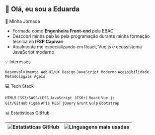 ## 👋 Olá, eu sou a Eduarda

🚀 Minha Jornada

- Formada como **Engenheira Front-end** pela EBAC
- Descobri minha paixão pela programação durante minha formação técnica no **IFSP Capivari**
- Atualmente me especializando em React, Vue.js e ecossistema JavaScript moderno

💡 Interesses

`Desenvolvimento Web` `UI/UX Design` `JavaScript Moderno` `Acessibilidade` `Metodologias Ágeis`

💻 Tech Stack

`HTML5` `CSS3/SASS/LESS` `JavaScript (ES6+)` `React` `Vue.js`  
`Git/GitHub` `Figma` `APIs REST` `jQuery` `Grunt` `Gulp` `Bootstrap`

📊 Estatísticas GitHub

| ![Estatísticas GitHub](https://github-readme-stats.vercel.app/api?username=Eduarda-Nere&show_icons=true&theme=dracula&include_all_commits=true&count_private=true) | ![Linguagens mais usadas](https://github-readme-stats.vercel.app/api/top-langs/?username=Eduarda-Nere&layout=compact&langs_count=7&theme=dracula) |
|-----------------------------------------------------------------------------------------------------------------------------------------------------------------|-------------------------------------------------------------------------------------------------------------------------------------------------|
